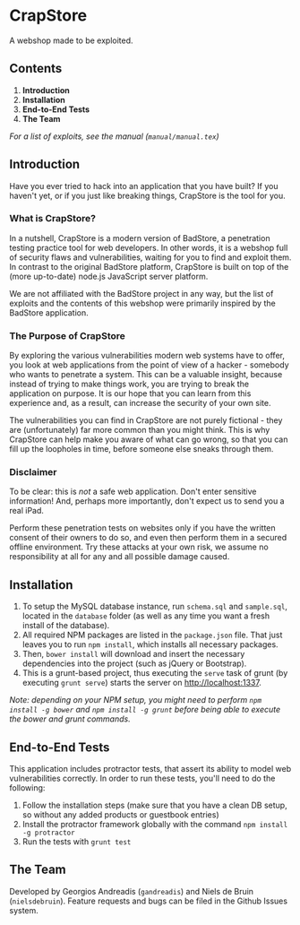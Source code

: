 # CrapStore
A webshop made to be exploited.

## Contents

1. **Introduction**
2. **Installation**
3. **End-to-End Tests**
4. **The Team**

*For a list of exploits, see the manual (`manual/manual.tex`)*

## Introduction
Have you ever tried to hack into an application that you have built? If you haven't yet, or if you just like breaking things, CrapStore is the tool for you.

### What is CrapStore?
In a nutshell, CrapStore is a modern version of BadStore, a penetration testing practice tool for web developers. In other words, it is a webshop full of security flaws and vulnerabilities, waiting for you to find and exploit them. In contrast to the original BadStore platform, CrapStore is built on top of the (more up-to-date) node.js JavaScript server platform.

We are not affiliated with the BadStore project in any way, but the list of exploits and the contents of this webshop were primarily inspired by the BadStore application.

### The Purpose of CrapStore
By exploring the various vulnerabilities modern web systems have to offer, you look at web applications from the point of view of a hacker - somebody who wants to penetrate a system. This can be a valuable insight, because instead of trying to make things work, you are trying to break the application on purpose. It is our hope that you can learn from this experience and, as a result, can increase the security of your own site.

The vulnerabilities you can find in CrapStore are not purely fictional - they are (unfortunately) far more common than you might think. This is why CrapStore can help make you aware of what can go wrong, so that you can fill up the loopholes in time, before someone else sneaks through them.

### Disclaimer
To be clear: this is *not* a safe web application. Don't enter sensitive information! And, perhaps more importantly, don't expect us to send you a real iPad.

Perform these penetration tests on websites only if you have the written consent of their owners to do so, and even then perform them in a secured offline environment. Try these attacks at your own risk, we assume no responsibility at all for any and all possible damage caused.

## Installation

1. To setup the MySQL database instance, run `schema.sql` and `sample.sql`, located in the `database` folder (as well as any time you want a fresh install of the database). 
2. All required NPM packages are listed in the `package.json` file. That just leaves you to run `npm install`, which installs all necessary packages. 
3. Then, `bower install` will download and insert the necessary dependencies into the project (such as jQuery or Bootstrap).
4. This is a grunt-based project, thus executing the `serve` task of grunt (by executing `grunt serve`) starts the server on <http://localhost:1337>.

*Note: depending on your NPM setup, you might need to perform `npm install -g bower` and `npm install -g grunt` before being able to execute the bower and grunt commands.*

## End-to-End Tests
This application includes protractor tests, that assert its ability to model web vulnerabilities correctly. In order to run these tests, you'll need to do the following:

1. Follow the installation steps (make sure that you have a clean DB setup, so without any added products or guestbook entries)
2. Install the protractor framework globally with the command `npm install -g protractor`
3. Run the tests with `grunt test`

## The Team
Developed by Georgios Andreadis (`gandreadis`) and Niels de Bruin (`nielsdebruin`). Feature requests and bugs can be filed in the Github Issues system.
